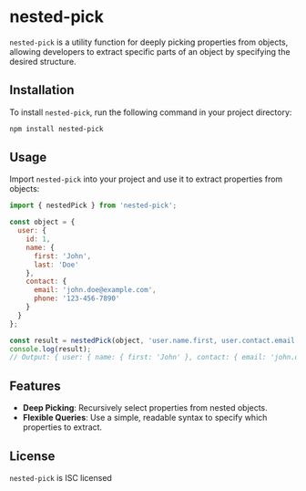 # nested-pick

`nested-pick` is a utility function for deeply picking properties from objects, allowing developers to extract specific parts of an object by specifying the desired structure.

## Installation

To install `nested-pick`, run the following command in your project directory:

```bash
npm install nested-pick
```

## Usage

Import `nested-pick` into your project and use it to extract properties from objects:

```javascript
import { nestedPick } from 'nested-pick';

const object = {
  user: {
    id: 1,
    name: {
      first: 'John',
      last: 'Doe'
    },
    contact: {
      email: 'john.doe@example.com',
      phone: '123-456-7890'
    }
  }
};

const result = nestedPick(object, 'user.name.first, user.contact.email');
console.log(result);
// Output: { user: { name: { first: 'John' }, contact: { email: 'john.doe@example.com' } } }
```

## Features

- **Deep Picking**: Recursively select properties from nested objects.
- **Flexible Queries**: Use a simple, readable syntax to specify which properties to extract.

## License

`nested-pick` is ISC licensed
